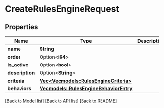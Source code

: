 # CreateRulesEngineRequest

## Properties

Name | Type | Description | Notes
------------ | ------------- | ------------- | -------------
**name** | **String** |  | 
**order** | Option<**i64**> |  | [optional]
**is_active** | Option<**bool**> |  | [optional]
**description** | Option<**String**> |  | [optional]
**criteria** | [**Vec<Vec<models::RulesEngineCriteria>>**](Vec.md) |  | 
**behaviors** | [**Vec<models::RulesEngineBehaviorEntry>**](RulesEngineBehaviorEntry.md) |  | 

[[Back to Model list]](../README.md#documentation-for-models) [[Back to API list]](../README.md#documentation-for-api-endpoints) [[Back to README]](../README.md)


